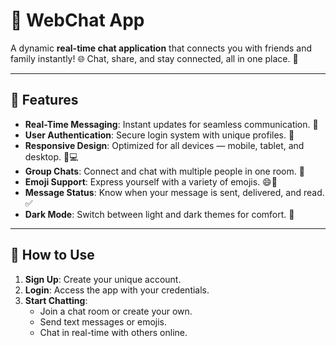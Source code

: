 # 💬 WebChat App  

A dynamic **real-time chat application** that connects you with friends and family instantly! 🌐 Chat, share, and stay connected, all in one place. 🚀  

---

## 🎨 Features  

- **Real-Time Messaging**: Instant updates for seamless communication. 📨  
- **User Authentication**: Secure login system with unique profiles. 🔐  
- **Responsive Design**: Optimized for all devices — mobile, tablet, and desktop. 📱💻  
- **Group Chats**: Connect and chat with multiple people in one room. 👥  
- **Emoji Support**: Express yourself with a variety of emojis. 😄🎉  
- **Message Status**: Know when your message is sent, delivered, and read. ✅  
- **Dark Mode**: Switch between light and dark themes for comfort. 🌙  

---


## 🚀 How to Use  

1. **Sign Up**: Create your unique account.  
2. **Login**: Access the app with your credentials.  
3. **Start Chatting**:  
   - Join a chat room or create your own.  
   - Send text messages or emojis.  
   - Chat in real-time with others online.  

